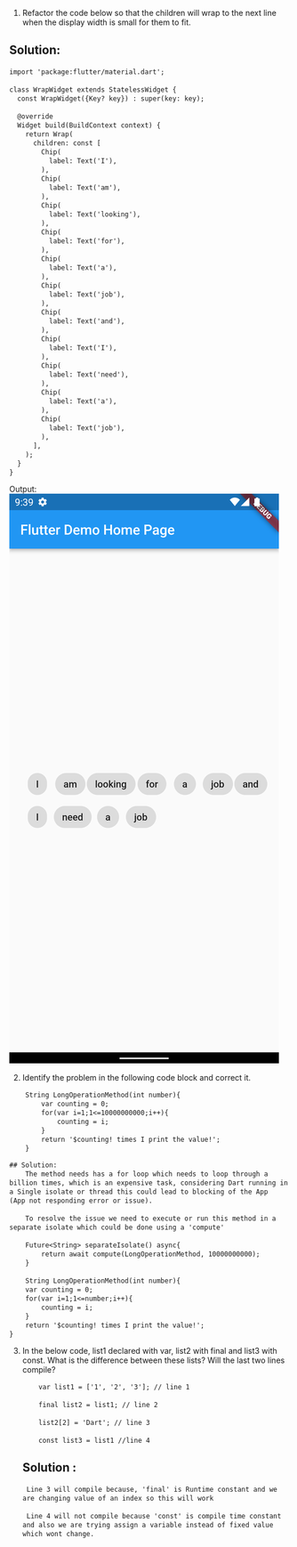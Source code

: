 1. Refactor the code below so that the children will wrap to the next line when
the display width is small for them to fit.
    
## Solution: 

```        
import 'package:flutter/material.dart';

class WrapWidget extends StatelessWidget {
  const WrapWidget({Key? key}) : super(key: key);

  @override
  Widget build(BuildContext context) {
    return Wrap(
      children: const [
        Chip(
          label: Text('I'),
        ),
        Chip(
          label: Text('am'),
        ),
        Chip(
          label: Text('looking'),
        ),
        Chip(
          label: Text('for'),
        ),
        Chip(
          label: Text('a'),
        ),
        Chip(
          label: Text('job'),
        ),
        Chip(
          label: Text('and'),
        ),
        Chip(
          label: Text('I'),
        ),
        Chip(
          label: Text('need'),
        ),
        Chip(
          label: Text('a'),
        ),
        Chip(
          label: Text('job'),
        ),
      ],
    );
  }
}
```

Output: ![Screenshot](wrap_widget.png)


2. Identify the problem in the following code block and correct it.

```
    String LongOperationMethod(int number){
        var counting = 0;
        for(var i=1;1<=10000000000;i++){
            counting = i;
        }
        return '$counting! times I print the value!';
    }
```    

    ## Solution: 
        The method needs has a for loop which needs to loop through a billion times, which is an expensive task, considering Dart running in a Single isolate or thread this could lead to blocking of the App  (App not responding error or issue).

        To resolve the issue we need to execute or run this method in a separate isolate which could be done using a 'compute'
        
        Future<String> separateIsolate() async{
            return await compute(LongOperationMethod, 10000000000);
        }

        String LongOperationMethod(int number){
        var counting = 0;
        for(var i=1;1<=number;i++){
            counting = i;
        }
        return '$counting! times I print the value!';
    }

3. In the below code, list1 declared with var, list2 with final and list3 with const. What is the difference between these lists? Will the last two lines compile?
    ```
        var list1 = ['1', '2', '3']; // line 1

        final list2 = list1; // line 2

        list2[2] = 'Dart'; // line 3

        const list3 = list1 //line 4
    ```    

    ## Solution :

        Line 3 will compile because, 'final' is Runtime constant and we are changing value of an index so this will work

        Line 4 will not compile because 'const' is compile time constant and also we are trying assign a variable instead of fixed value which wont change.
